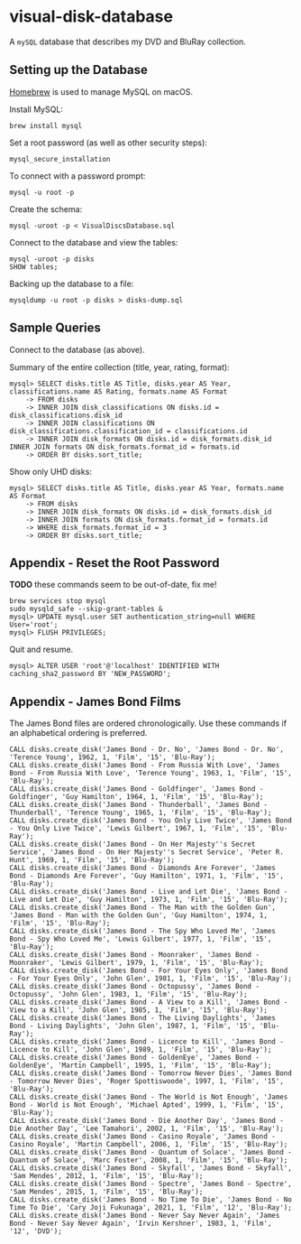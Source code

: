 # visual-disk-database
A `mySQL` database that describes my DVD and BluRay collection.

## Setting up the Database

[Homebrew](https://brew.sh/) is used to manage MySQL on macOS.

Install MySQL:
```shell
brew install mysql
```

Set a root password (as well as other security steps):
```shell
mysql_secure_installation
```

To connect with a password prompt:
```shell
mysql -u root -p
```

Create the schema:
```shell
mysql -uroot -p < VisualDiscsDatabase.sql
```

Connect to the database and view the tables:
```shell
mysql -uroot -p disks
SHOW tables;
```

Backing up the database to a file:
```shell
mysqldump -u root -p disks > disks-dump.sql
```

## Sample Queries
Connect to the database (as above).

Summary of the entire collection (title, year, rating, format):
```shell
mysql> SELECT disks.title AS Title, disks.year AS Year, classifications.name AS Rating, formats.name AS Format
    -> FROM disks
    -> INNER JOIN disk_classifications ON disks.id = disk_classifications.disk_id
    -> INNER JOIN classifications ON disk_classifications.classification_id = classifications.id
    -> INNER JOIN disk_formats ON disks.id = disk_formats.disk_id INNER JOIN formats ON disk_formats.format_id = formats.id
    -> ORDER BY disks.sort_title;
 ```
Show only UHD disks:
```shell
mysql> SELECT disks.title AS Title, disks.year AS Year, formats.name AS Format
    -> FROM disks
    -> INNER JOIN disk_formats ON disks.id = disk_formats.disk_id
    -> INNER JOIN formats ON disk_formats.format_id = formats.id
    -> WHERE disk_formats.format_id = 3
    -> ORDER BY disks.sort_title;
```

## Appendix - Reset the Root Password
**TODO** these commands seem to be out-of-date, fix me!

```shell
brew services stop mysql
sudo mysqld_safe --skip-grant-tables &
mysql> UPDATE mysql.user SET authentication_string=null WHERE User='root';
mysql> FLUSH PRIVILEGES;
```

Quit and resume.

```shell
mysql> ALTER USER 'root'@'localhost' IDENTIFIED WITH caching_sha2_password BY 'NEW_PASSWORD';
```


## Appendix - James Bond Films
The James Bond files are ordered chronologically. Use these commands if an alphabetical ordering is preferred.

```shell
CALL disks.create_disk('James Bond - Dr. No', 'James Bond - Dr. No', 'Terence Young', 1962, 1, 'Film', '15', 'Blu-Ray');
CALL disks.create_disk('James Bond - From Russia With Love', 'James Bond - From Russia With Love', 'Terence Young', 1963, 1, 'Film', '15', 'Blu-Ray');
CALL disks.create_disk('James Bond - Goldfinger', 'James Bond - Goldfinger', 'Guy Hamilton', 1964, 1, 'Film', '15', 'Blu-Ray');
CALL disks.create_disk('James Bond - Thunderball', 'James Bond - Thunderball', 'Terence Young', 1965, 1, 'Film', '15', 'Blu-Ray');
CALL disks.create_disk('James Bond - You Only Live Twice', 'James Bond - You Only Live Twice', 'Lewis Gilbert', 1967, 1, 'Film', '15', 'Blu-Ray');
CALL disks.create_disk('James Bond - On Her Majesty''s Secret Service', 'James Bond - On Her Majesty''s Secret Service', 'Peter R. Hunt', 1969, 1, 'Film', '15', 'Blu-Ray');
CALL disks.create_disk('James Bond - Diamonds Are Forever', 'James Bond - Diamonds Are Forever', 'Guy Hamilton', 1971, 1, 'Film', '15', 'Blu-Ray');
CALL disks.create_disk('James Bond - Live and Let Die', 'James Bond - Live and Let Die', 'Guy Hamilton', 1973, 1, 'Film', '15', 'Blu-Ray');
CALL disks.create_disk('James Bond - The Man with the Golden Gun', 'James Bond - Man with the Golden Gun', 'Guy Hamilton', 1974, 1, 'Film', '15', 'Blu-Ray');
CALL disks.create_disk('James Bond - The Spy Who Loved Me', 'James Bond - Spy Who Loved Me', 'Lewis Gilbert', 1977, 1, 'Film', '15', 'Blu-Ray');
CALL disks.create_disk('James Bond - Moonraker', 'James Bond - Moonraker', 'Lewis Gilbert', 1979, 1, 'Film', '15', 'Blu-Ray');
CALL disks.create_disk('James Bond - For Your Eyes Only', 'James Bond - For Your Eyes Only', 'John Glen', 1981, 1, 'Film', '15', 'Blu-Ray');
CALL disks.create_disk('James Bond - Octopussy', 'James Bond - Octopussy', 'John Glen', 1983, 1, 'Film', '15', 'Blu-Ray');
CALL disks.create_disk('James Bond - A View to a Kill', 'James Bond - View to a Kill', 'John Glen', 1985, 1, 'Film', '15', 'Blu-Ray');
CALL disks.create_disk('James Bond - The Living Daylights', 'James Bond - Living Daylights', 'John Glen', 1987, 1, 'Film', '15', 'Blu-Ray');
CALL disks.create_disk('James Bond - Licence to Kill', 'James Bond - Licence to Kill', 'John Glen', 1989, 1, 'Film', '15', 'Blu-Ray');
CALL disks.create_disk('James Bond - GoldenEye', 'James Bond - GoldenEye', 'Martin Campbell', 1995, 1, 'Film', '15', 'Blu-Ray');
CALL disks.create_disk('James Bond - Tomorrow Never Dies', 'James Bond - Tomorrow Never Dies', 'Roger Spottiswoode', 1997, 1, 'Film', '15', 'Blu-Ray');
CALL disks.create_disk('James Bond - The World is Not Enough', 'James Bond - World is Not Enough', 'Michael Apted', 1999, 1, 'Film', '15', 'Blu-Ray');
CALL disks.create_disk('James Bond - Die Another Day', 'James Bond - Die Another Day', 'Lee Tamahori', 2002, 1, 'Film', '15', 'Blu-Ray');
CALL disks.create_disk('James Bond - Casino Royale', 'James Bond - Casino Royale', 'Martin Campbell', 2006, 1, 'Film', '15', 'Blu-Ray');
CALL disks.create_disk('James Bond - Quantum of Solace', 'James Bond - Quantum of Solace', 'Marc Foster', 2008, 1, 'Film', '15', 'Blu-Ray');
CALL disks.create_disk('James Bond - Skyfall', 'James Bond - Skyfall', 'Sam Mendes', 2012, 1, 'Film', '15', 'Blu-Ray');
CALL disks.create_disk('James Bond - Spectre', 'James Bond - Spectre', 'Sam Mendes', 2015, 1, 'Film', '15', 'Blu-Ray');
CALL disks.create_disk('James Bond - No Time To Die', 'James Bond - No Time To Die', 'Cary Joji Fukunaga', 2021, 1, 'Film', '12', 'Blu-Ray');
CALL disks.create_disk('James Bond - Never Say Never Again', 'James Bond - Never Say Never Again', 'Irvin Kershner', 1983, 1, 'Film', '12', 'DVD');

```